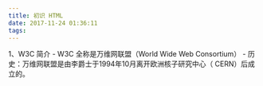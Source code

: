 ```yaml
---
title: 初识 HTML
date: 2017-11-24 01:36:11
tags:
---
```

    
1、W3C 简介
    - W3C 全称是万维网联盟（World Wide Web Consortium）
	- 历史：万维网联盟是由李爵士于1994年10月离开欧洲核子研究中心（
	  CERN）后成立的。
